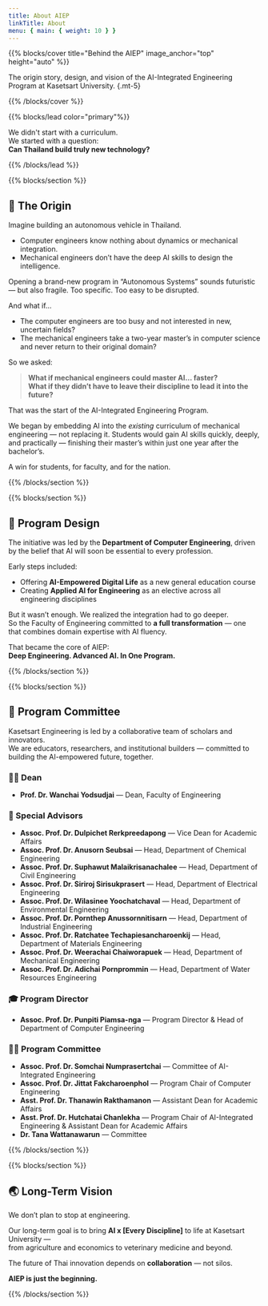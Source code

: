 ```yaml
---
title: About AIEP
linkTitle: About
menu: { main: { weight: 10 } }
---
```


{{% blocks/cover title="Behind the AIEP" image_anchor="top" height="auto" %}}

The origin story, design, and vision of the AI-Integrated Engineering Program at Kasetsart University.
{.mt-5}

{{% /blocks/cover %}}


{{% blocks/lead color="primary"%}}

We didn't start with a curriculum.  
We started with a question:  
**Can Thailand build truly new technology?**

{{% /blocks/lead %}}


{{% blocks/section %}}

## 🌱 The Origin

Imagine building an autonomous vehicle in Thailand.

- Computer engineers know nothing about dynamics or mechanical integration.
- Mechanical engineers don’t have the deep AI skills to design the intelligence.

Opening a brand-new program in “Autonomous Systems” sounds futuristic — but also fragile. Too specific. Too easy to be disrupted.

And what if…

- The computer engineers are too busy and not interested in new, uncertain fields?
- The mechanical engineers take a two-year master’s in computer science and never return to their original domain?

So we asked:
> **What if mechanical engineers could master AI… faster?**  
> **What if they didn’t have to leave their discipline to lead it into the future?**

That was the start of the AI-Integrated Engineering Program.

We began by embedding AI into the *existing* curriculum of mechanical engineering — not replacing it. Students would gain AI skills quickly, deeply, and practically — finishing their master’s within just one year after the bachelor’s.

A win for students, for faculty, and for the nation.

{{% /blocks/section %}}


{{% blocks/section %}}

## 🧠 Program Design

The initiative was led by the **Department of Computer Engineering**, driven by the belief that AI will soon be essential to every profession.

Early steps included:

- Offering **AI-Empowered Digital Life** as a new general education course  
- Creating **Applied AI for Engineering** as an elective across all engineering disciplines

But it wasn’t enough. We realized the integration had to go deeper.  
So the Faculty of Engineering committed to **a full transformation** — one that combines domain expertise with AI fluency.

That became the core of AIEP:  
**Deep Engineering. Advanced AI. In One Program.**

{{% /blocks/section %}}


{{% blocks/section %}}

## 👥 Program Committee

Kasetsart Engineering is led by a collaborative team of scholars and innovators.  
We are educators, researchers, and institutional builders — committed to building the AI-empowered future, together.

### 🧑‍🏫 Dean

- **Prof. Dr. Wanchai Yodsudjai** — Dean, Faculty of Engineering

### 🧠 Special Advisors

- **Assoc. Prof. Dr. Dulpichet Rerkpreedapong** — Vice Dean for Academic Affairs  
- **Assoc. Prof. Dr. Anusorn Seubsai** — Head, Department of Chemical Engineering  
- **Assoc. Prof. Dr. Suphawut Malaikrisanachalee** — Head, Department of Civil Engineering  
- **Assoc. Prof. Dr. Siriroj Sirisukprasert** — Head, Department of Electrical Engineering  
- **Assoc. Prof. Dr. Wilasinee Yoochatchaval** — Head, Department of Environmental Engineering  
- **Assoc. Prof. Dr. Pornthep Anussornnitisarn** — Head, Department of Industrial Engineering  
- **Assoc. Prof. Dr. Ratchatee Techapiesancharoenkij** — Head, Department of Materials Engineering  
- **Assoc. Prof. Dr. Weerachai Chaiworapuek** — Head, Department of Mechanical Engineering  
- **Assoc. Prof. Dr. Adichai Pornprommin** — Head, Department of Water Resources Engineering

### 🎓 Program Director

- **Assoc. Prof. Dr. Punpiti Piamsa-nga** — Program Director & Head of Department of Computer Engineering

### 🧑‍🔬 Program Committee

- **Assoc. Prof. Dr. Somchai Numprasertchai** — Committee of AI-Integrated Engineering  
- **Assoc. Prof. Dr. Jittat Fakcharoenphol** — Program Chair of Computer Engineering  
- **Asst. Prof. Dr. Thanawin Rakthamanon** — Assistant Dean for Academic Affairs  
- **Asst. Prof. Dr. Hutchatai Chanlekha** — Program Chair of AI-Integrated Engineering & Assistant Dean for Academic Affairs  
- **Dr. Tana Wattanawarun** — Committee


{{% /blocks/section %}}


{{% blocks/section %}}

## 🌏 Long-Term Vision

We don’t plan to stop at engineering.

Our long-term goal is to bring **AI x [Every Discipline]** to life at Kasetsart University —  
from agriculture and economics to veterinary medicine and beyond.

The future of Thai innovation depends on **collaboration** — not silos.

**AIEP is just the beginning.**

{{% /blocks/section %}}
